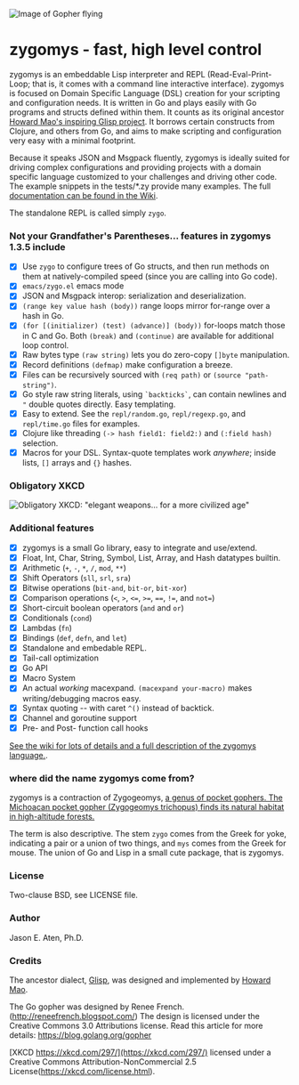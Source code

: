 ![Image of Gopher flying](https://github.com/glycerine/zygomys/blob/master/biplane.png)

# zygomys - fast, high level control

zygomys is an embeddable Lisp interpreter and REPL (Read-Eval-Print-Loop;
that is, it comes with a command line interactive interface).
zygomys is focused on Domain Specific Language (DSL) creation for your
scripting and configuration needs. It is written in Go and plays easily with Go programs
and structs defined within them. It counts as its original ancestor
[Howard Mao's inspiring Glisp project](https://github.com/zhemao/glisp).
It borrows certain constructs from Clojure, and others from Go, and
aims to make scripting and configuration very easy with a minimal footprint.

Because it speaks JSON and Msgpack fluently, zygomys is ideally suited for driving
complex configurations and providing projects with a domain specific
language customized to your challenges and driving other code.
The example snippets in the tests/*.zy provide many examples.
The full [documentation can be found in the Wiki](https://github.com/glycerine/zygomys/wiki).

The standalone REPL is called simply `zygo`.

### Not your Grandfather's Parentheses... features in zygomys 1.3.5 include

 * [x] Use `zygo` to configure trees of Go structs, and then run methods on them at natively-compiled speed (since you are calling into Go code).
 * [x] `emacs/zygo.el` emacs mode
 * [x] JSON and Msgpack interop: serialization and deserialization.
 * [x] `(range key value hash (body))` range loops mirror for-range over a hash in Go.
 * [x] `(for [(initializer) (test) (advance)] (body))` for-loops match those in C and Go. Both `(break)` and `(continue)` are available for additional loop control.
 * [x] Raw bytes type `(raw string)` lets you do zero-copy `[]byte` manipulation.
 * [x] Record definitions `(defmap)` make configuration a breeze.
 * [x] Files can be recursively sourced with `(req path)` or `(source "path-string")`.
 * [x] Go style raw string literals, using `` `backticks` ``, can contain newlines and `"` double quotes directly. Easy templating.
 * [x] Easy to extend. See the `repl/random.go`, `repl/regexp.go`, and `repl/time.go` files for examples.
 * [x] Clojure like threading `(-> hash field1: field2:)` and `(:field hash)` selection. 
 * [x] Macros for your DSL. Syntax-quote templates work *anywhere*; inside lists, `[]` arrays and `{}` hashes.

### Obligatory XKCD

![Obligatory XKCD: "elegant weapons... for a more civilized age"](http://imgs.xkcd.com/comics/lisp_cycles.png)


### Additional features

 * [x] zygomys is a small Go library, easy to integrate and use/extend.
 * [x] Float, Int, Char, String, Symbol, List, Array, and Hash datatypes builtin.
 * [x] Arithmetic (`+`, `-`, `*`, `/`, `mod`, `**`)
 * [x] Shift Operators (`sll`, `srl`, `sra`)
 * [x] Bitwise operations (`bit-and`, `bit-or`, `bit-xor`)
 * [x] Comparison operations (`<`, `>`, `<=`, `>=`, `==`, `!=`, and `not=`)
 * [x] Short-circuit boolean operators (`and` and `or`)
 * [x] Conditionals (`cond`)
 * [x] Lambdas (`fn`)
 * [x] Bindings (`def`, `defn`, and `let`)
 * [x] Standalone and embedable REPL.
 * [x] Tail-call optimization
 * [x] Go API
 * [x] Macro System
 * [x] An actual *working* macexpand. `(macexpand your-macro)` makes writing/debugging macros easy. 
 * [x] Syntax quoting -- with caret `^()` instead of backtick.
 * [x] Channel and goroutine support
 * [x] Pre- and Post- function call hooks

[See the wiki for lots of details and a full description of the zygomys language.](https://github.com/glycerine/zygomys/wiki).

### where did the name zygomys come from?

zygomys is a contraction of Zygogeomys, [a genus of pocket gophers. The Michoacan pocket gopher (Zygogeomys trichopus) finds its natural habitat in high-altitude forests.](https://en.wikipedia.org/wiki/Michoacan_pocket_gopher)

The term is also descriptive. The stem `zygo` comes from the Greek for yoke, indicating a pair or a union of two things, and `mys` comes from the Greek for mouse. The union of Go and Lisp in a small cute package, that is zygomys.

### License

Two-clause BSD, see LICENSE file.

### Author

Jason E. Aten, Ph.D.

### Credits

The ancestor dialect, [Glisp](https://github.com/zhemao/glisp), was designed and implemented by [Howard Mao](https://zhehaomao.com/).

The Go gopher was designed by Renee French. (http://reneefrench.blogspot.com/)
The design is licensed under the Creative Commons 3.0 Attributions license.
Read this article for more details: https://blog.golang.org/gopher

[XKCD https://xkcd.com/297/](https://xkcd.com/297/) licensed under a Creative Commons Attribution-NonCommercial 2.5 License(https://xkcd.com/license.html).
